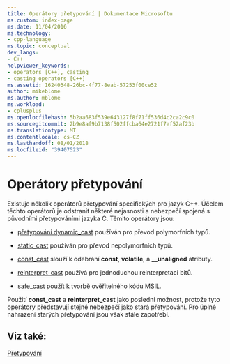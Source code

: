 ```yaml
---
title: Operátory přetypování | Dokumentace Microsoftu
ms.custom: index-page
ms.date: 11/04/2016
ms.technology:
- cpp-language
ms.topic: conceptual
dev_langs:
- C++
helpviewer_keywords:
- operators [C++], casting
- casting operators [C++]
ms.assetid: 16240348-26bc-4f77-8eab-57253f00ce52
author: mikeblome
ms.author: mblome
ms.workload:
- cplusplus
ms.openlocfilehash: 5b2aa683f539e643127f8f71ff536d4c2ca2c9c0
ms.sourcegitcommit: 2b9e8af9b7138f502ffcba64e2721f7ef52af23b
ms.translationtype: MT
ms.contentlocale: cs-CZ
ms.lasthandoff: 08/01/2018
ms.locfileid: "39407523"
---
```

# <a name="casting-operators"></a>Operátory přetypování
Existuje několik operátorů přetypování specifických pro jazyk C++. Účelem těchto operátorů je odstranit některé nejasnosti a nebezpečí spojená s původními přetypováními jazyka C. Těmito operátory jsou:  
  
-   [přetypování dynamic_cast](../cpp/dynamic-cast-operator.md) používán pro převod polymorfních typů.  
  
-   [static_cast](../cpp/static-cast-operator.md) používán pro převod nepolymorfních typů.  
  
-   [const_cast](../cpp/const-cast-operator.md) slouží k odebrání **const**, **volatile**, a **__unaligned** atributy.  
  
-   [reinterpret_cast](../cpp/reinterpret-cast-operator.md) používá pro jednoduchou reinterpretaci bitů.  
  
-   [safe_cast](../windows/safe-cast-cpp-component-extensions.md) použít k tvorbě ověřitelného kódu MSIL.  
  
 Použití **const_cast** a **reinterpret_cast** jako poslední možnost, protože tyto operátory představují stejné nebezpečí jako stará přetypování. Pro úplné nahrazení starých přetypování jsou však stále zapotřebí.  
  
## <a name="see-also"></a>Viz také:  
 [Přetypování](../cpp/casting.md)